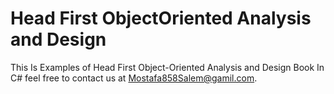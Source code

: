 # Head First ObjectOriented Analysis and Design
This Is Examples of Head First Object-Oriented Analysis and Design Book In C#
feel free to contact us at Mostafa858Salem@gamil.com.
